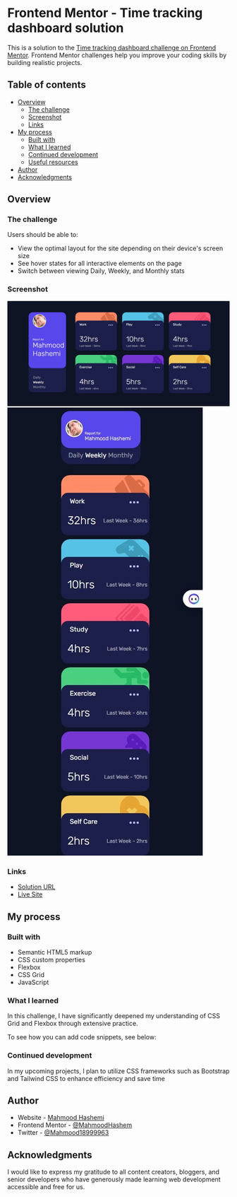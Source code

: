 # Frontend Mentor - Time tracking dashboard solution

This is a solution to the [Time tracking dashboard challenge on Frontend Mentor](https://www.frontendmentor.io/challenges/time-tracking-dashboard-UIQ7167Jw). Frontend Mentor challenges help you improve your coding skills by building realistic projects. 

## Table of contents

- [Overview](#overview)
  - [The challenge](#the-challenge)
  - [Screenshot](#screenshot)
  - [Links](#links)
- [My process](#my-process)
  - [Built with](#built-with)
  - [What I learned](#what-i-learned)
  - [Continued development](#continued-development)
  - [Useful resources](#useful-resources)
- [Author](#author)
- [Acknowledgments](#acknowledgments)


## Overview

### The challenge

Users should be able to:

- View the optimal layout for the site depending on their device's screen size
- See hover states for all interactive elements on the page
- Switch between viewing Daily, Weekly, and Monthly stats

### Screenshot

![](./images/desktop.jpeg)
![](./images/mobile.jpeg)


### Links

- [Solution URL](https://github.com/MahmoodHashem/Mentor-Challanges/tree/main/time-tracking)
- [Live Site](https://mahmoodhashem.github.io/Mentor-Challanges/time-tracking/index.html)

## My process

### Built with

- Semantic HTML5 markup
- CSS custom properties
- Flexbox
- CSS Grid
- JavaScript


### What I learned
In this challenge, I have significantly deepened my understanding of CSS Grid and Flexbox through extensive practice.

To see how you can add code snippets, see below:



### Continued development

In my upcoming projects, I plan to utilize CSS frameworks such as Bootstrap and Tailwind CSS to enhance efficiency and save time



## Author

- Website - [Mahmood Hashemi](https://t.me/shahmahmood)
- Frontend Mentor - [@MahmoodHashem](https://www.frontendmentor.io/profile/MahmoodHasheme/yourusername)
- Twitter - [@Mahmood18999963](https://twitter.com/Mahmood18999963)


## Acknowledgments

I would like to express my gratitude to all content creators, bloggers, and senior developers who have generously made learning web development accessible and free for us. 
